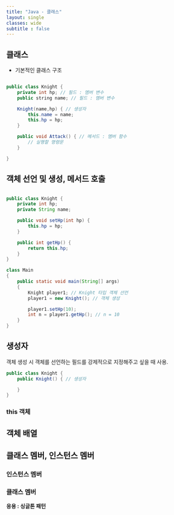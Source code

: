 ```yaml
---
title: "Java - 클래스"
layout: single
classes: wide
subtitle : false
---
```

## 클래스
* 기본적인 클래스 구조

```java

public class Knight {
    private int hp; // 필드 : 멤버 변수
    public string name; // 필드 : 멤버 변수

    Knight(name,hp) { // 생성자
        this.name = name;
        this.hp = hp;
    }

    public void Attack() { // 메서드 : 멤버 함수
        // 실행할 명령문
    }

}
```

## 객체 선언 및 생성, 메서드 호출
```java

public class Knight {
    private int hp;
    private String name; 

    public void setHp(int hp) {
        this.hp = hp;
    }

    public int getHp() {
        return this.hp;
    }
}

class Main
{
    public static void main(String[] args) 
    {
        Knight player1; // Knight 타입 객체 선언
        player1 = new Knight(); // 객체 생성

        player1.setHp(10);
        int n = player1.getHp(); // n = 10
    }
}
```

## 생성자
객체 생성 시 객체를 선언하는 필드를 강제적으로 지정해주고 싶을 때 사용.
```java
public class Knight {
    public Knight() { // 생성자

    }
}
```


### this 객체


## 객체 배열


## 클래스 멤버, 인스턴스 멤버

### 인스턴스 멤버

### 클래스 멤버

**응용 : 싱글톤 패턴**
